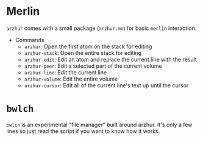 # Merlin

`arzhur` comes with a small package (`arzhur.mn`) for basic `merlin` interaction.

* Commands
	- `arzhur`: Open the first atom on the stack for editing
	- `arzhur-stack`: Open the entire stack for editing
	- `arzhur-edit`: Edit an atom and replace the current line with the result
	- `arzhur-peer`: Edit a selected part of the current volume
	- `arzhur-line`: Edit the current line
	- `arzhur-volume`: Edit the entire volume
	- `arzhur-cursor`: Edit all of the current line's text up until the cursor

# `bwlch`

`bwlch` is an experimental "file manager" built around arzhur. It's only a few lines so just read the script if you want to know how it works.
